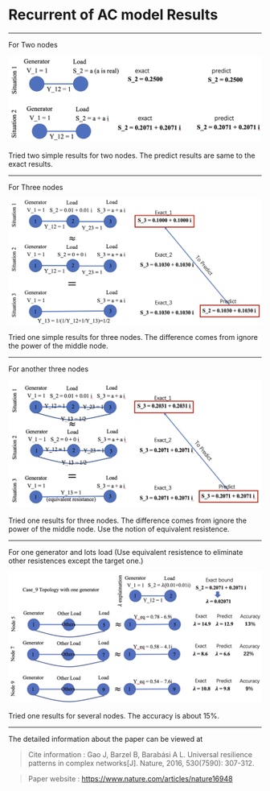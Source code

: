 # Recurrent of AC model Results
 
----

For Two nodes

![avatar](/figure_all/Two_node.png)

Tried two simple results for two nodes. The predict results are same to the exact results.

----

For Three nodes

![avatar](/figure_all/Three_node.png)

Tried one simple results for three nodes. The difference comes from ignore the power of the middle node.

----

For another three nodes

![avatar](/figure_all/Another_three_node.png)

Tried one results for three nodes. The difference comes from ignore the power of the middle node. Use the notion of equivalent resistence.

----

For one generator and lots load (Use equivalent resistence to eliminate other resistences except the target one.)

![avatar](/figure_all/One_gen.png)

Tried one results for several nodes. The accuracy is about 15%.

----

The detailed information about the paper can be viewed at 
>Cite information : Gao J, Barzel B, Barabási A L. Universal resilience patterns in complex networks[J]. Nature, 2016, 530(7590): 307-312.

>Paper website : https://www.nature.com/articles/nature16948
